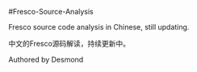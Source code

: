 #Fresco-Source-Analysis

Fresco source code analysis in Chinese, still updating.

中文的Fresco源码解读，持续更新中。

Authored by Desmond